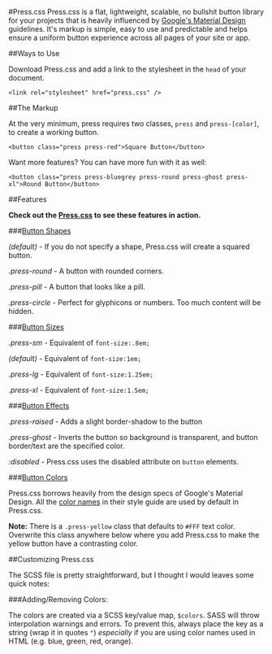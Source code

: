 #Press.css
Press.css is a flat, lightweight, scalable, no bullshit button library for your projects that is heavily influenced by [Google's Material Design](https://www.google.com/design/) guidelines. It's markup is simple, easy to use and predictable and helps ensure a uniform button experience across all pages of your site or app.

##Ways to Use

Download Press.css and add a link to the stylesheet in the `head` of your document.

```
<link rel="stylesheet" href="press.css" />
```

##The Markup

At the very minimum, press requires two classes, `press` and `press-[color]`, to create a working button.


```
<button class="press press-red">Square Button</button>
```

Want more features? You can have more fun with it as well:

```
<button class="press press-bluegrey press-round press-ghost press-xl">Round Button</button>
```

##Features

**Check out the [Press.css](http://codyo.me/press) to see these features in action.**

###[Button Shapes](http://codyo.me/press/#shapes)

*(default)* - If you do not specify a shape, Press.css will create a squared button.

*.press-round* - A button with rounded corners.

*.press-pill* - A button that looks like a pill.

*.press-circle* - Perfect for glyphicons or numbers. Too much content will be hidden.

###[Button Sizes](http://codyo.me/press/#sizes)

*.press-sm* - Equivalent of `font-size:.8em;`

*(default)* - Equivalent of `font-size:1em;`

*.press-lg* - Equivalent of `font-size:1.25em;`

*.press-xl* - Equivalent of `font-size:1.5em;`

###[Button Effects](http://codyo.me/press/#effects)

*.press-raised* - Adds a slight border-shadow to the button

*.press-ghost* - Inverts the button so background is transparent, and button border/text are the specified color.

*:disabled* - Press.css uses the disabled attribute on `button` elements.

###[Button Colors](http://codyo.me/press/#colors)

Press.css borrows heavily from the design specs of Google's Material Design. All the [color names](http://codyo.me/press/#colors) in their style guide are used by default in Press.css.

**Note:** There is a `.press-yellow` class that defaults to `#FFF` text color. Overwrite this class anywhere below where you add Press.css to make the yellow button have a contrasting color.

##Customizing Press.css

The SCSS file is pretty straightforward, but I thought I would leaves some quick notes:

###Adding/Removing Colors:

The colors are created via a SCSS key/value map, `$colors`. SASS will throw interpolation warnings and errors. To prevent this, always place the key as a string (wrap it in quotes `"`) *especially* if you are using color names used in HTML (e.g. blue, green, red, orange).
